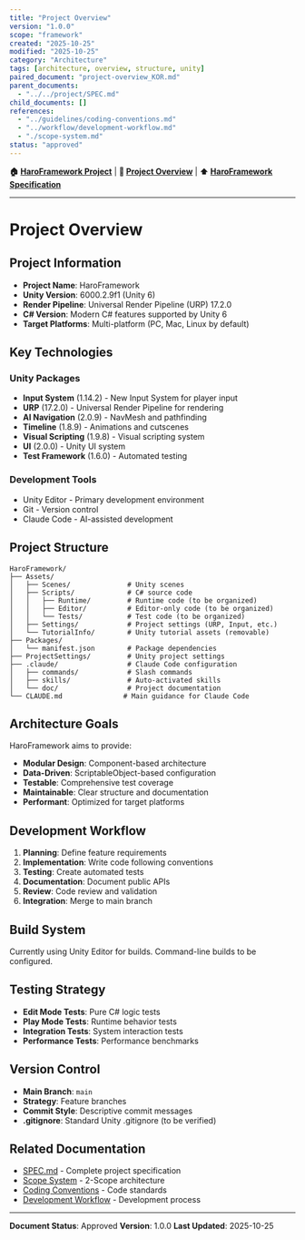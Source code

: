 ```yaml
---
title: "Project Overview"
version: "1.0.0"
scope: "framework"
created: "2025-10-25"
modified: "2025-10-25"
category: "Architecture"
tags: [architecture, overview, structure, unity]
paired_document: "project-overview_KOR.md"
parent_documents:
  - "../../project/SPEC.md"
child_documents: []
references:
  - "../guidelines/coding-conventions.md"
  - "../workflow/development-workflow.md"
  - "./scope-system.md"
status: "approved"
---
```




<!-- Navigation -->
**🏠 [HaroFramework Project](../../../MASTER_INDEX.md)** | **📂 [Project Overview](./)** | **⬆️ [HaroFramework Specification](../../project/SPEC.md)**

---
# Project Overview

## Project Information

- **Project Name**: HaroFramework
- **Unity Version**: 6000.2.9f1 (Unity 6)
- **Render Pipeline**: Universal Render Pipeline (URP) 17.2.0
- **C# Version**: Modern C# features supported by Unity 6
- **Target Platforms**: Multi-platform (PC, Mac, Linux by default)

## Key Technologies

### Unity Packages
- **Input System** (1.14.2) - New Input System for player input
- **URP** (17.2.0) - Universal Render Pipeline for rendering
- **AI Navigation** (2.0.9) - NavMesh and pathfinding
- **Timeline** (1.8.9) - Animations and cutscenes
- **Visual Scripting** (1.9.8) - Visual scripting system
- **UI** (2.0.0) - Unity UI system
- **Test Framework** (1.6.0) - Automated testing

### Development Tools
- Unity Editor - Primary development environment
- Git - Version control
- Claude Code - AI-assisted development

## Project Structure

```
HaroFramework/
├── Assets/
│   ├── Scenes/              # Unity scenes
│   ├── Scripts/             # C# source code
│   │   ├── Runtime/         # Runtime code (to be organized)
│   │   ├── Editor/          # Editor-only code (to be organized)
│   │   └── Tests/           # Test code (to be organized)
│   ├── Settings/            # Project settings (URP, Input, etc.)
│   └── TutorialInfo/        # Unity tutorial assets (removable)
├── Packages/
│   └── manifest.json        # Package dependencies
├── ProjectSettings/         # Unity project settings
├── .claude/                 # Claude Code configuration
│   ├── commands/            # Slash commands
│   ├── skills/              # Auto-activated skills
│   └── doc/                 # Project documentation
└── CLAUDE.md               # Main guidance for Claude Code
```

## Architecture Goals

HaroFramework aims to provide:
- **Modular Design**: Component-based architecture
- **Data-Driven**: ScriptableObject-based configuration
- **Testable**: Comprehensive test coverage
- **Maintainable**: Clear structure and documentation
- **Performant**: Optimized for target platforms

## Development Workflow

1. **Planning**: Define feature requirements
2. **Implementation**: Write code following conventions
3. **Testing**: Create automated tests
4. **Documentation**: Document public APIs
5. **Review**: Code review and validation
6. **Integration**: Merge to main branch

## Build System

Currently using Unity Editor for builds. Command-line builds to be configured.

## Testing Strategy

- **Edit Mode Tests**: Pure C# logic tests
- **Play Mode Tests**: Runtime behavior tests
- **Integration Tests**: System interaction tests
- **Performance Tests**: Performance benchmarks

## Version Control

- **Main Branch**: `main`
- **Strategy**: Feature branches
- **Commit Style**: Descriptive commit messages
- **.gitignore**: Standard Unity .gitignore (to be verified)

## Related Documentation

- [SPEC.md](../../project/SPEC.md) - Complete project specification
- [Scope System](./scope-system.md) - 2-Scope architecture
- [Coding Conventions](../guidelines/coding-conventions.md) - Code standards
- [Development Workflow](../workflow/development-workflow.md) - Development process

---

**Document Status**: Approved
**Version**: 1.0.0
**Last Updated**: 2025-10-25
